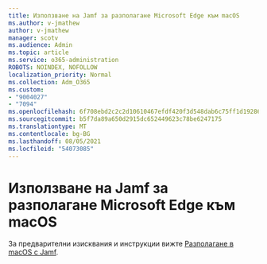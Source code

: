 ```yaml
---
title: Използване на Jamf за разполагане Microsoft Edge към macOS
ms.author: v-jmathew
author: v-jmathew
manager: scotv
ms.audience: Admin
ms.topic: article
ms.service: o365-administration
ROBOTS: NOINDEX, NOFOLLOW
localization_priority: Normal
ms.collection: Adm_O365
ms.custom:
- "9004027"
- "7094"
ms.openlocfilehash: 6f708ebd2c2c2d10610467efdf420f3d548dab6c75ff1d19286561e754ba7710
ms.sourcegitcommit: b5f7da89a650d2915dc652449623c78be6247175
ms.translationtype: MT
ms.contentlocale: bg-BG
ms.lasthandoff: 08/05/2021
ms.locfileid: "54073085"
---
```

# <a name="use-jamf-to-deploy-microsoft-edge-to-macos"></a>Използване на Jamf за разполагане Microsoft Edge към macOS

За предварителни изисквания и инструкции вижте [Разполагане в macOS с Jamf](https://go.microsoft.com/fwlink/?linkid=2135109).
